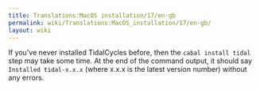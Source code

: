 ```yaml
---
title: Translations:MacOS installation/17/en-gb
permalink: wiki/Translations:MacOS_installation/17/en-gb/
layout: wiki
---
```


If you've never installed TidalCycles before, then the
`cabal install tidal` step may take some time. At the end of the command
output, it should say `Installed tidal-x.x.x` (where x.x.x is the latest
version number) without any errors.
